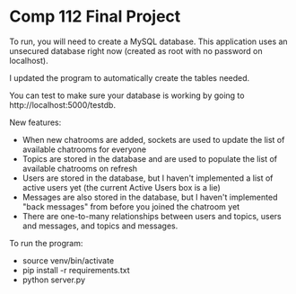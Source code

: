 # Comp 112 Final Project

To run, you will need to create a MySQL database. This application uses an unsecured database right now (created as root with no password on localhost).

I updated the program to automatically create the tables needed.

You can test to make sure your database is working by going to http://localhost:5000/testdb. 

New features: 
* When new chatrooms are added, sockets are used to update the list of available chatrooms for everyone
* Topics are stored in the database and are used to populate the list of available chatrooms on refresh
* Users are stored in the database, but I haven't implemented a list of active users yet (the current Active Users box is a lie)
* Messages are also stored in the database, but I haven't implemented "back messages" from before you joined the chatroom yet
* There are one-to-many relationships between users and topics, users and messages, and topics and messages.

To run the program:
* source venv/bin/activate
* pip install -r requirements.txt
* python server.py
